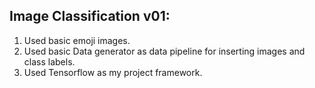 ## Image Classification v01:

1. Used basic emoji images.
2. Used basic Data generator as data pipeline for inserting images and class labels.
3. Used Tensorflow as my project framework.
